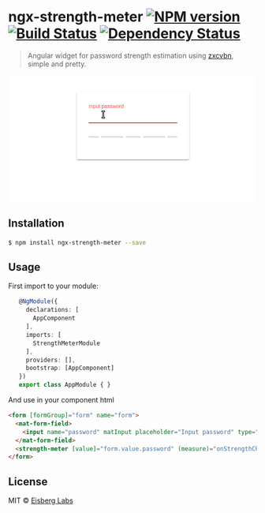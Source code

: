 # ngx-strength-meter [![NPM version][npm-image]][npm-url] [![Build Status][travis-image]][travis-url] [![Dependency Status][daviddm-image]][daviddm-url]
> Angular widget for password strength estimation using [zxcvbn](https://github.com/dropbox/zxcvbn), simple and pretty.
 
![demo](docs/demo.gif)
## Installation

```sh
$ npm install ngx-strength-meter --save
```

## Usage
First import to your module:
```typescript
   @NgModule({
     declarations: [
       AppComponent
     ],
     imports: [
       StrengthMeterModule
     ],
     providers: [],
     bootstrap: [AppComponent]
   })
   export class AppModule { }

```
And use in your component html
```html
<form [formGroup]="form" name="form">
  <mat-form-field>
    <input name="password" matInput placeholder="Input password" type="password" formControlName="password">
  </mat-form-field>
  <strength-meter [value]="form.value.password" (measure)="onStrengthChange($event)"></strength-meter>
</form>
```

## License

MIT © [Eisberg Labs](http://eisberg-labs.com)


[npm-image]: https://badge.fury.io/js/ngx-strength-meter.svg
[npm-url]: https://npmjs.org/package/ngx-strength-meter
[travis-image]: https://travis-ci.org/eisberg-labs/ngx-strength-meter.svg?branch=master
[travis-url]: https://travis-ci.org/eisberg-labs/ngx-strength-meter
[daviddm-image]: https://david-dm.org/eisberg-labs/ngx-strength-meter.svg?theme=shields.io
[daviddm-url]: https://david-dm.org/eisberg-labs/ngx-strength-meter
